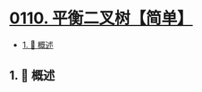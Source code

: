 # [0110. 平衡二叉树【简单】](https://github.com/tnotesjs/TNotes.leetcode/tree/main/notes/0110.%20%E5%B9%B3%E8%A1%A1%E4%BA%8C%E5%8F%89%E6%A0%91%E3%80%90%E7%AE%80%E5%8D%95%E3%80%91)

<!-- region:toc -->

- [1. 📝 概述](#1--概述)

<!-- endregion:toc -->

## 1. 📝 概述
